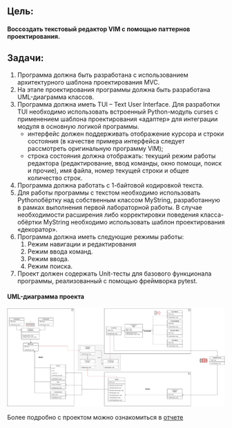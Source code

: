 ## **Цель:** 

#### Воссоздать текстовый редактор VIM с помощью паттернов проектирования.
## **Задачи:** 
1. Программа должна быть разработана с использованием архитектурного шаблона проектирования MVC.
2. На этапе проектирования программы должна быть разработана UML-диаграмма классов.
3. Программа должна иметь TUI – Text User Interface. Для разработки TUI необходимо использовать встроенный Python-модуль curses с применением шаблона проектирования «адаптер» для интеграции модуля в основную логикой программы.
	- интерфейс должен поддерживать отображение курсора и строки состояния (в качестве примера интерфейса следует рассмотреть оригинальную программу VIM);
	- строка состояния должна отображать: текущий режим работы редактора (редактирование, ввод команды, окно помощи, поиск и прочие), имя файла, номер текущей строки и общее количество строк.
4. Программа должна работать с 1-байтовой кодировкой текста.
5. Для работы программы с текстом необходимо использовать Pythonобёртку над собственным классом MyString, разработанную в рамках выполнения первой лабораторной работы. В случае необходимости расширения либо корректировки поведения класса-обёртки MyString необходимо использовать шаблон проектирования «декоратор».
6. Программа должна иметь следующие режимы работы:
	1. Режим навигации и редактирования
	2. Режим ввода команд.
	3. Режим ввода.
	4. Режим поиска.
7. Проект должен содержать Unit-тесты для базового функционала программы, реализованный с помощью фреймворка pytest.

#### UML-диаграмма проекта

![](../../img/Pasted%20image%2020250619011306.png)

Более подробно с проектом можно ознакомиться в [отчете](Черникова_Отчет.docx)
